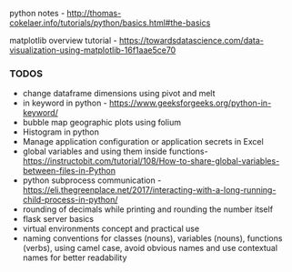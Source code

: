 python notes -  http://thomas-cokelaer.info/tutorials/python/basics.html#the-basics

matplotlib overview tutorial - https://towardsdatascience.com/data-visualization-using-matplotlib-16f1aae5ce70


### TODOS
* change dataframe dimensions using pivot and melt
* in keyword in python - https://www.geeksforgeeks.org/python-in-keyword/
* bubble map geographic plots using folium 
* Histogram in python
* Manage application configuration or application secrets in Excel  
* global variables and using them inside functions- https://instructobit.com/tutorial/108/How-to-share-global-variables-between-files-in-Python
* python subprocess communication - https://eli.thegreenplace.net/2017/interacting-with-a-long-running-child-process-in-python/
* rounding of decimals while printing and rounding the number itself
* flask server basics
* virtual environments concept and practical use
* naming conventions for classes (nouns), variables (nouns), functions (verbs), using camel case, avoid obvious names and use contextual names for better readability



<!--stackedit_data:
eyJoaXN0b3J5IjpbLTE5MjM3NjM5NDcsMzk0NTM3ODY5LC0xMz
kxNDk1NjA1LC0yMjE4ODk5NzUsNjYxNjc0MDE0LDkyNjc5NTMw
NCwtMzk4NTQyNjAwLDExNzIyMzYyODMsMTg1MjAwNjAyNSwyMT
IxNTc3MTQsLTc3NDg2MDE0MywtNTIwNDcxOTM4LDczOTA3Mzc3
OSwtOTYxNTgzNzgzLC0xNjgzOTYxMzYsLTM0OTQ0ODM3MywxOD
gwMjAyODExLC0xMjkyNDE0NzY5LDE2MzUwMDE4NjksLTE5Mzkw
NDc2ODddfQ==
-->